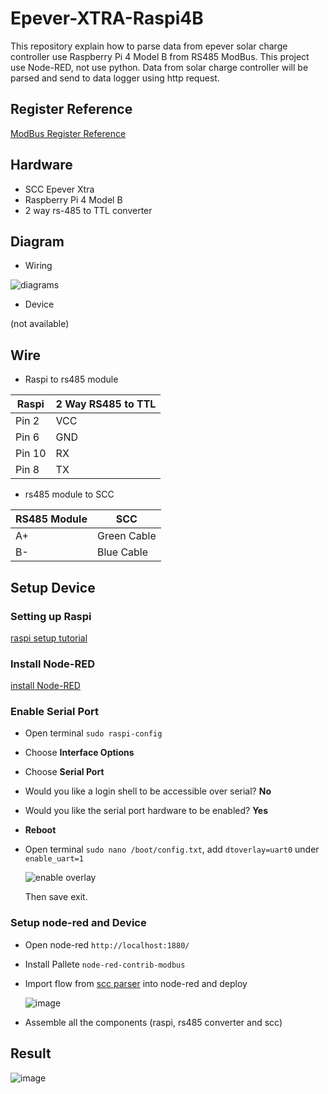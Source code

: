 # Epever-XTRA-Raspi4B
This repository explain how to parse data from epever solar charge controller use Raspberry Pi 4 Model B from RS485 ModBus. This project use Node-RED, not use python. Data from solar charge controller will be parsed and send to data logger using http request.

## Register Reference
[ModBus Register Reference](https://github.com/juanpradana/Epever-XTRA-Raspi4B/blob/main/ControllerProtocolV2.3.pdf)

## Hardware
- SCC Epever Xtra
- Raspberry Pi 4 Model B
- 2 way rs-485 to TTL converter

## Diagram
- Wiring

![diagrams](https://github.com/juanpradana/Epever-XTRA-Raspi4B/assets/30497994/b06ab6ee-c481-45c1-8e22-9d4e5531e7e0)

- Device

(not available)

## Wire
- Raspi to rs485 module

| Raspi | 2 Way RS485 to TTL |
| --- | --- |
| Pin 2 | VCC |
| Pin 6 | GND |
| Pin 10 | RX |
| Pin 8 | TX |

- rs485 module to SCC

| RS485 Module | SCC |
| --- | --- |
| A+ | Green Cable |
| B- | Blue Cable |

## Setup Device
### Setting up Raspi
[raspi setup tutorial](https://www.raspberrypi.com/documentation/computers/getting-started.html)

### Install Node-RED
[install Node-RED](https://nodered.org/docs/getting-started/raspberrypi)

### Enable Serial Port
- Open terminal ```sudo raspi-config```
- Choose __Interface Options__
- Choose __Serial Port__
- Would you like a login shell to be accessible over serial? __No__
- Would you like the serial port hardware to be enabled? __Yes__
- __Reboot__
- Open terminal ```sudo nano /boot/config.txt```, add ```dtoverlay=uart0``` under ```enable_uart=1```

  ![enable overlay](https://github.com/juanpradana/Epever-XTRA-Raspi4B/assets/30497994/41e26746-07de-4cd4-9354-eb48598af770)

  Then save exit.

### Setup node-red and Device
- Open node-red ```http://localhost:1880/```
- Install Pallete ```node-red-contrib-modbus```
- Import flow from [scc parser](https://github.com/juanpradana/Epever-XTRA-Raspi4B/blob/main/scc-parser.json) into node-red and deploy

  ![image](https://github.com/juanpradana/Epever-XTRA-Raspi4B/assets/30497994/5bd05413-254d-4c4a-9f5b-3536e633da2f)

- Assemble all the components (raspi, rs485 converter and scc)

## Result
![image](https://github.com/juanpradana/Epever-XTRA-Raspi4B/assets/30497994/5e915ba5-85c8-49a3-95e3-bca21a4b007c)
